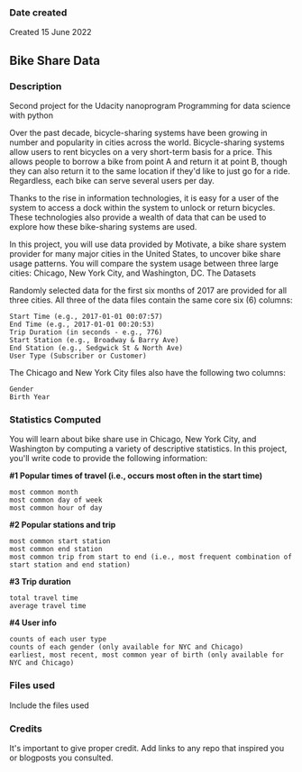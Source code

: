 ### Date created
Created 15 June 2022

## Bike Share Data

### Description

Second project for the Udacity nanoprogram Programming for data science with python

Over the past decade, bicycle-sharing systems have been growing in number and popularity in cities across the world. Bicycle-sharing systems allow users to rent bicycles on a very short-term basis for a price. This allows people to borrow a bike from point A and return it at point B, though they can also return it to the same location if they'd like to just go for a ride. Regardless, each bike can serve several users per day.

Thanks to the rise in information technologies, it is easy for a user of the system to access a dock within the system to unlock or return bicycles. These technologies also provide a wealth of data that can be used to explore how these bike-sharing systems are used.

In this project, you will use data provided by Motivate, a bike share system provider for many major cities in the United States, to uncover bike share usage patterns. You will compare the system usage between three large cities: Chicago, New York City, and Washington, DC.
The Datasets

Randomly selected data for the first six months of 2017 are provided for all three cities. All three of the data files contain the same core six (6) columns:

    Start Time (e.g., 2017-01-01 00:07:57)
    End Time (e.g., 2017-01-01 00:20:53)
    Trip Duration (in seconds - e.g., 776)
    Start Station (e.g., Broadway & Barry Ave)
    End Station (e.g., Sedgwick St & North Ave)
    User Type (Subscriber or Customer)

The Chicago and New York City files also have the following two columns:

    Gender
    Birth Year

### Statistics Computed

You will learn about bike share use in Chicago, New York City, and Washington by computing a variety of descriptive statistics. In this project, you'll write code to provide the following information:

**#1 Popular times of travel (i.e., occurs most often in the start time)**

    most common month
    most common day of week
    most common hour of day

**#2 Popular stations and trip**

    most common start station
    most common end station
    most common trip from start to end (i.e., most frequent combination of start station and end station)

**#3 Trip duration**

    total travel time
    average travel time

**#4 User info**

    counts of each user type
    counts of each gender (only available for NYC and Chicago)
    earliest, most recent, most common year of birth (only available for NYC and Chicago)

### Files used
Include the files used

### Credits
It's important to give proper credit. Add links to any repo that inspired you or blogposts you consulted.

